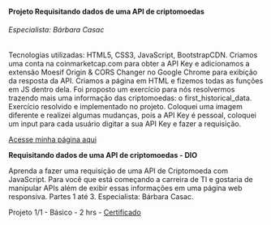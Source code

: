 #### Projeto Requisitando dados de uma API de criptomoedas
###### Especialista: Bárbara Casac

Tecnologias utilizadas: HTML5, CSS3, JavaScript, BootstrapCDN.
Criamos uma conta na coinmarketcap.com para obter a API Key e adicionamos a extensão Moesif Origin & CORS Changer no Google Chrome para exibição da resposta da API. 
Criamos a página em HTML e fizemos todas as funções em JS dentro dela.
Foi proposto um exercício para nós resolvermos trazendo mais uma informação das criptomoedas: o first_historical_data. Exercício resolvido e implementado no projeto. Coloquei uma imagem diferente e realizei algumas mudanças, pois a API Key é pessoal, coloquei um input para cada usuário digitar a sua API Key e fazer a requisição.

<a href="https://danianith.github.io/BootCamp_React_Web_Developer/projeto_API_criptomoedas/index.html">Acesse minha página aqui</a>

**Requisitando dados de uma API de criptomoedas - DIO**

Aprenda a fazer uma requisição de uma API de Criptomoeda com JavaScript. Para você que está começando a carreira de TI e gostaria de manipular APIs além de exibir essas informações em uma página web responsiva. Partes 1 até 3. Especialista: Bárbara Casac.

Projeto 1/1 - Básico - 2 hrs - <a href="https://certificates.digitalinnovation.one/33904921">Certificado</a><br>
